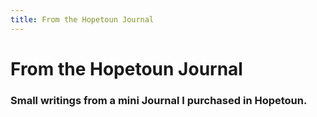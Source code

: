 ```yaml
---
title: From the Hopetoun Journal
---
```


# From the Hopetoun Journal
### Small writings from a mini Journal I purchased in Hopetoun.

